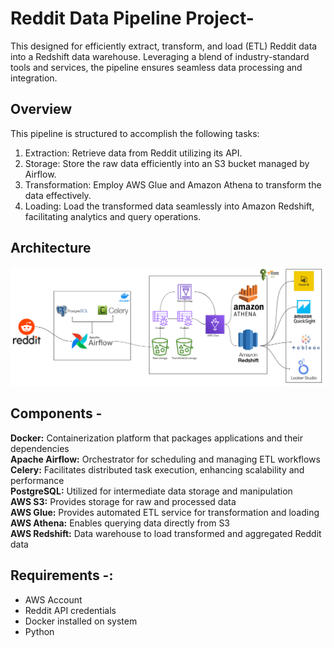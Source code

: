 # Reddit Data Pipeline Project-

This designed for efficiently extract, transform, and load (ETL) Reddit data into a Redshift data warehouse. Leveraging a blend of industry-standard tools and services, the pipeline ensures seamless data processing and integration.

## Overview
This pipeline is structured to accomplish the following tasks:
1) Extraction: Retrieve data from Reddit utilizing its API.
2) Storage: Store the raw data efficiently into an S3 bucket managed by Airflow.
3) Transformation: Employ AWS Glue and Amazon Athena to transform the data effectively.
4) Loading: Load the transformed data seamlessly into Amazon Redshift, facilitating analytics and query operations.

## Architecture
![Pipeline Architecture](RedditDataEngineering.png)

## Components - 
**Docker:** Containerization platform that packages applications and their dependencies  
**Apache Airflow:** Orchestrator for scheduling and managing ETL workflows  
**Celery:** Facilitates distributed task execution, enhancing scalability and performance  
**PostgreSQL:** Utilized for intermediate data storage and manipulation  
**AWS S3:** Provides storage for raw and processed data  
**AWS Glue:** Provides automated ETL service for transformation and loading  
**AWS Athena:** Enables querying data directly from S3  
**AWS Redshift:** Data warehouse to load transformed and aggregated Reddit data  

## Requirements -:
- AWS Account
- Reddit API credentials
- Docker installed on system
- Python






